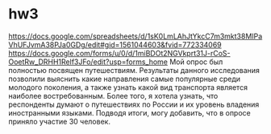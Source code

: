 # hw3
https://docs.google.com/spreadsheets/d/1sK0LmLAhJtYkcC7m3mkt38MIPaVhUFJvmA38PJa0GDg/edit#gid=1561044603&fvid=772334069
https://docs.google.com/forms/u/0/d/1miBDOt2NGVkprt31J-rCoS-OoetRw_DRHH1Relf3JFo/edit?usp=forms_home
Мой опрос был полностью посвящен путешествиям. Результаты данного исследования позволили выяснить какие направления самые популярные среди молодого поколения, а также узнать какой вид транспорта является наиболее востребованным. Более того, я хотела узнать, что респонденты думают о путешествиях по России и их уровень владения иностранными языками. Подводя итоги, могу добавить, что в опросе приняло участие 30 человек.
